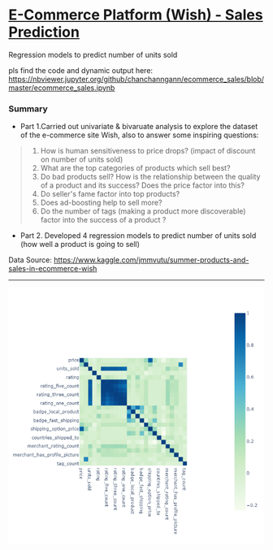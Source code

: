 

# [E-Commerce Platform (Wish) - Sales Prediction](https://github.com/chanchanngann/ecommerce_sales/blob/master/ecommerce_sales.ipynb)
Regression models to predict number of units sold

pls find the code and dynamic output here: https://nbviewer.jupyter.org/github/chanchanngann/ecommerce_sales/blob/master/ecommerce_sales.ipynb

### Summary
* Part 1.Carried out univariate & bivaruate analysis to explore the dataset of the e-commerce site Wish, also to answer some inspiring questions:

 > 1. How is human sensitiveness to price drops? (impact of discount on number of units sold)<br>
 > 2. What are the top categories of products which sell best?<br>
 > 3. Do bad products sell? How is the relationship between the quality of a product and its success? Does the price factor into this?<br>
 > 4. Do seller's fame factor into top products?<br>
 > 5. Does ad-boosting help to sell more?<br>
 > 6. Do the number of tags (making a product more discoverable) factor into the success of a product ?
   
* Part 2. Developed 4 regression models to predict number of units sold (how well a product is going to sell)

  
Data Source: https://www.kaggle.com/jmmvutu/summer-products-and-sales-in-ecommerce-wish

***
![](https://github.com/chanchanngann/ecommerce_sales/blob/master/images/20_heatmap.png)
